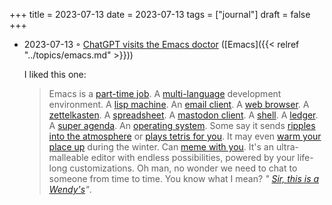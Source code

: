 +++
title = 2023-07-13
date = 2023-07-13
tags = ["journal"]
draft = false
+++

-   2023-07-13 ◦ [ChatGPT visits the Emacs doctor](http://xenodium.com/chatgpt-visits-the-emacs-doctor) ([Emacs]({{< relref "../topics/emacs.md" >}}))

    I liked this one:

    > Emacs is a [part-time job](https://youtu.be/urcL86UpqZc?t=177). A [multi-language](https://emacs-lsp.github.io/lsp-mode/) development environment. A [lisp
    > machine](https://www.emacswiki.org/emacs/LispMachine). An [email client](https://www.djcbsoftware.nl/code/mu/mu4e.html). A [web browser](https://www.gnu.org/software/emacs/manual/html_node/emacs/EWW.html). A [zettelkasten](https://youtu.be/AyhPmypHDEw). A [spreadsheet](https://www.emacswiki.org/emacs/SpreadSheet). A
    > [mastodon client](https://codeberg.org/martianh/mastodon.el). A [shell](https://www.masteringemacs.org/article/complete-guide-mastering-eshell). A [ledger](https://github.com/ledger/ledger-mode). A [super agenda](https://github.com/alphapapa/org-super-agenda). An [operating system](https://twitter.com/nixcraft/status/1435140596520218628). Some
    > say it sends [ripples into the atmosphere](https://xkcd.com/378/) or [plays tetris for you](https://github.com/skeeto/autotetris-mode). It may even
    > [warm your place up](https://github.com/johanvts/emacs-fireplace) during the winter. Can [meme with you](https://github.com/TeMPOraL/nyan-mode). It's an
    > ultra-malleable editor with endless possibilities, powered by your life-long
    > customizations. Oh man, no wonder we need to chat to someone from time to
    > time. You know what I mean? _" [Sir, this is a Wendy's](https://knowyourmeme.com/editorials/guides/what-does-sir-this-is-a-wendys-mean)"_.
